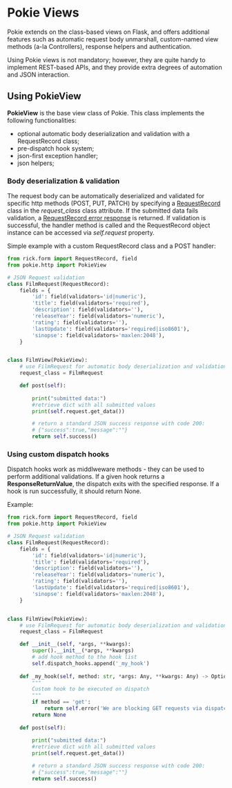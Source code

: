 # Pokie Views

Pokie extends on the class-based views on Flask, and offers additional features such as automatic request body unmarshall,
custom-named view methods (a-la Controllers), response helpers and authentication.

Using Pokie views is not mandatory; however, they are quite handy to implement REST-based APIs, and they provide extra
degrees of automation and JSON interaction.

## Using PokieView

**PokieView** is the base view class of Pokie. This class implements the following functionalities:

- optional automatic body deserialization and validation with a RequestRecord class;
- pre-dispatch hook system;
- json-first exception handler;
- json helpers;

### Body deserialization & validation

The request body can be automatically deserialized and validated for specific http methods (POST, PUT, PATCH) by specifying
a [RequestRecord](https://oddbit-project.github.io/rick/forms/requests/) class in the *request_class* class attribute. If the submitted data fails validation, a
[RequestRecord error response](https://oddbit-project.github.io/rick/forms/errors/) is returned. If validation is successful,
the handler method is called and the RequestRecord object instance can be accessed via *self.request* property.

Simple example with a custom RequestRecord class and a POST handler:

```python
from rick.form import RequestRecord, field
from pokie.http import PokieView

# JSON Request validation 
class FilmRequest(RequestRecord):
    fields = {
        'id': field(validators='id|numeric'),
        'title': field(validators='required'),
        'description': field(validators=''),
        'releaseYear': field(validators='numeric'),
        'rating': field(validators=''),
        'lastUpdate': field(validators='required|iso8601'),
        'sinopse': field(validators='maxlen:2048'),
    }


class FilmView(PokieView):
    # use FilmRequest for automatic body deserialization and validation
    request_class = FilmRequest

    def post(self):
        
        print("submitted data:")
        #retrieve dict with all submitted values
        print(self.request.get_data())

        # return a standard JSON success response with code 200:
        # {"success":true,"message":""}
        return self.success() 
```

### Using custom dispatch hooks

Dispatch hooks work as middlweware methods - they can be used to perform additional validations. If a given hook returns
a **ResponseReturnValue**, the dispatch exits with the specified response. If a hook is run successfully, it should return None.

Example:
```python
from rick.form import RequestRecord, field
from pokie.http import PokieView

# JSON Request validation 
class FilmRequest(RequestRecord):
    fields = {
        'id': field(validators='id|numeric'),
        'title': field(validators='required'),
        'description': field(validators=''),
        'releaseYear': field(validators='numeric'),
        'rating': field(validators=''),
        'lastUpdate': field(validators='required|iso8601'),
        'sinopse': field(validators='maxlen:2048'),
    }


class FilmView(PokieView):
    # use FilmRequest for automatic body deserialization and validation
    request_class = FilmRequest

    def __init__(self, *args, **kwargs):
        super().__init__(*args, **kwargs)
        # add hook method to the hook list
        self.dispatch_hooks.append('_my_hook')
    
    def _my_hook(self, method: str, *args: Any, **kwargs: Any) -> Optional[ResponseReturnValue]:
        """
        Custom hook to be executed on dispatch
        """
        if method == 'get':
            return self.error('We are blocking GET requests via dispatch hooks')
        return None
        
    def post(self):
        
        print("submitted data:")
        #retrieve dict with all submitted values
        print(self.request.get_data())

        # return a standard JSON success response with code 200:
        # {"success":true,"message":""}
        return self.success() 
```
